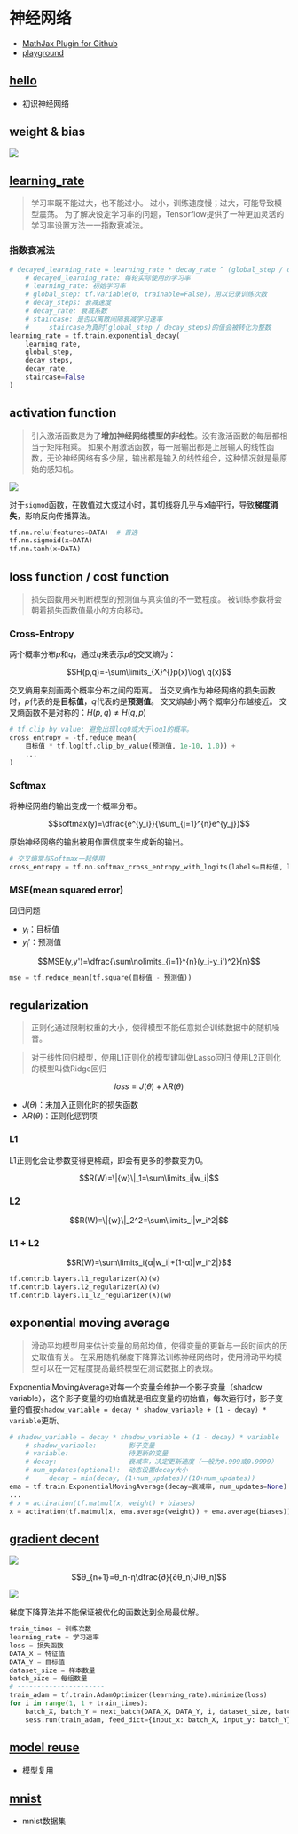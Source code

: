 # 神经网络

- [MathJax Plugin for Github](https://chrome.google.com/webstore/detail/github-with-mathjax/ioemnmodlmafdkllaclgeombjnmnbima)
- [playground](http://playground.tensorflow.org/)

## [hello](hello.py)

- 初识神经网络

## weight & bias

![](images/bias.png)

## [learning_rate](learning_rate.py)

>学习率既不能过大，也不能过小。
>过小，训练速度慢；过大，可能导致模型震荡。
>为了解决设定学习率的问题，Tensorflow提供了一种更加灵活的学习率设置方法一一指数衰减法。

### 指数衰减法

```python
# decayed_learning_rate = learning_rate * decay_rate ^ (global_step / decay_steps)
    # decayed_learning_rate: 每轮实际使用的学习率
    # learning_rate: 初始学习率
    # global_step: tf.Variable(0, trainable=False)，用以记录训练次数
    # decay_steps: 衰减速度
    # decay_rate: 衰减系数
    # staircase: 是否以离散间隔衰减学习速率
    #     staircase为真时(global_step / decay_steps)的值会被转化为整数
learning_rate = tf.train.exponential_decay(
    learning_rate,
    global_step,
    decay_steps,
    decay_rate,
    staircase=False
)
```

## activation function

>引入激活函数是为了**增加神经网络模型的非线性**。没有激活函数的每层都相当于矩阵相乘。
>如果不用激活函数，每一层输出都是上层输入的线性函数，无论神经网络有多少层，输出都是输入的线性组合，这种情况就是最原始的感知机。

![](images/activation_function.png)

对于`sigmod`函数，在数值过大或过小时，其切线将几乎与x轴平行，导致**梯度消失**，影响反向传播算法。

```python
tf.nn.relu(features=DATA)  # 首选
tf.nn.sigmoid(x=DATA)
tf.nn.tanh(x=DATA)
```

## loss function / cost function

>损失函数用来判断模型的预测值与真实值的不一致程度。
>被训练参数将会朝着损失函数值最小的方向移动。

### Cross-Entropy

两个概率分布$p$和$q$，通过$q$来表示$p$的交叉熵为：

$$H(p,q)=-\sum\limits_{X}^{}p(x)\log\ q(x)$$

交叉熵用来刻画两个概率分布之间的距离。
当交叉熵作为神经网络的损失函数时，$p$代表的是**目标值**，$q$代表的是**预测值**。
交叉熵越小两个概率分布越接近。
交叉熵函数不是对称的：$H(p,q)≠H(q,p)$

```python
# tf.clip_by_value: 避免出现log0或大于log1的概率。
cross_entropy = -tf.reduce_mean(
    目标值 * tf.log(tf.clip_by_value(预测值, 1e-10, 1.0)) + 
    ...
)
```

### Softmax

将神经网络的输出变成一个概率分布。

$$softmax(y)=\dfrac{e^{y_i}}{\sum_{j=1}^{n}e^{y_j}}$$

原始神经网络的输出被用作置信度来生成新的输出。

```python
# 交叉熵常与Softmax一起使用
cross_entropy = tf.nn.softmax_cross_entropy_with_logits(labels=目标值, logits=预测值)
```

### MSE(mean squared error)

回归问题

- $y_i$：目标值
- $y_i'$：预测值

$$MSE(y,y')=\dfrac{\sum\nolimits_{i=1}^{n}(y_i-y_i')^2}{n}$$

```python
mse = tf.reduce_mean(tf.square(目标值 - 预测值))
```

## regularization

>正则化通过限制权重的大小，使得模型不能任意拟合训练数据中的随机噪音。

>对于线性回归模型，使用L1正则化的模型建叫做Lasso回归
>使用L2正则化的模型叫做Ridge回归

$$loss=J(θ)+λR(θ)$$

- $J(θ)$：未加入正则化时的损失函数
- $λR(θ)$：正则化惩罚项

### L1

L1正则化会让参数变得更稀疏，即会有更多的参数变为0。

$$R(W)=\|{w}\|_1=\sum\limits_i|w_i|$$

### L2

$$R(W)=\|{w}\|_2^2=\sum\limits_i|w_i^2|$$

### L1 + L2

$$R(W)=\sum\limits_i{α|w_i|+(1-α)|w_i^2|}$$

```python
tf.contrib.layers.l1_regularizer(λ)(w)
tf.contrib.layers.l2_regularizer(λ)(w)
tf.contrib.layers.l1_l2_regularizer(λ)(w)
```

## exponential moving average

>滑动平均模型用来估计变量的局部均值，使得变量的更新与一段时间内的历史取值有关。
>在采用随机梯度下降算法训练神经网络时，使用滑动平均模型可以在一定程度提高最终模型在测试数据上的表现。

ExponentialMovingAverage对每一个变量会维护一个影子变量（shadow variable），这个影子变量的初始值就是相应变量的初始值，每次运行时，影子变量的值按`shadow_variable = decay * shadow_variable + (1 - decay) * variable`更新。

```python
# shadow_variable = decay * shadow_variable + (1 - decay) * variable
    # shadow_variable:        影子变量
    # variable:               待更新的变量
    # decay:                  衰减率，决定更新速度（一般为0.999或0.9999）
    # num_updates(optional):  动态设置decay大小
    #     decay = min(decay, (1+num_updates)/(10+num_updates))
ema = tf.train.ExponentialMovingAverage(decay=衰减率, num_updates=None)
...
# x = activation(tf.matmul(x, weight) + biases)
x = activation(tf.matmul(x, ema.average(weight)) + ema.average(biases))

```

## [gradient decent](gradient_decent.py)

![](images/gd.png)

$$θ_{n+1}=θ_n-η\dfrac{∂}{∂θ_n}J(θ_n)$$

![](images/gd2.png)

梯度下降算法并不能保证被优化的函数达到全局最优解。

```python
train_times = 训练次数
learning_rate = 学习速率
loss = 损失函数
DATA_X = 特征值
DATA_Y = 目标值
dataset_size = 样本数量
batch_size = 每组数量
# ----------------------
train_adam = tf.train.AdamOptimizer(learning_rate).minimize(loss)
for i in range(1, 1 + train_times):
    batch_X, batch_Y = next_batch(DATA_X, DATA_Y, i, dataset_size, batch_size)
    sess.run(train_adam, feed_dict={input_x: batch_X, input_y: batch_Y})
```

## [model reuse](model_reuse.py)

- 模型复用

## [mnist](mnist.py)

- mnist数据集